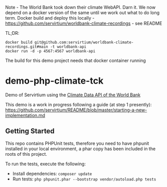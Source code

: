 Note - The World Bank took down their climate WebAPI. Darn it. We now depend on a docker version of the same until we work out what to do long term. Docker build and deploy this locally - https://github.com/servirtium/worldbank-climate-recordings - see README

TL;DR:

```
docker build git@github.com:servirtium/worldbank-climate-recordings.git#main -t worldbank-api
docker run -d -p 4567:4567 worldbank-api
```

The build for this demo project needs that docker container running

# demo-php-climate-tck

Demo of Servirtium using the [Climate Data API of the World Bank](https://datahelpdesk.worldbank.org/knowledgebase/articles/902061-climate-data-api)

This demo is a work in progress following a guide (at step 1 presently): https://github.com/servirtium/README/blob/master/starting-a-new-implementation.md

## Getting Started
This repo contains PHPUnit tests, therefore you need to have phpunit installed in your local environment, a phar copy has been included in the roots of this project.

To run the tests, execute the following:

* Install dependencies: `composer update`
* Run tests: `php phpunit.phar --bootstrap vendor/autoload.php tests`
